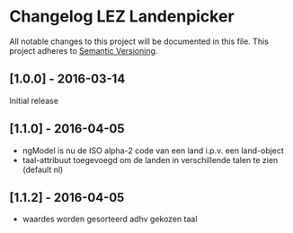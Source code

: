 # Changelog LEZ Landenpicker

All notable changes to this project will be documented in this file.
This project adheres to [Semantic Versioning](http://semver.org/).

<!--
## [Unreleased] - [unreleased]

### Added
### Changed
### Deprecated
### Removed
### Fixed
### Security
-->



## [1.0.0] - 2016-03-14

Initial release

## [1.1.0] - 2016-04-05

- ngModel is nu de ISO alpha-2 code van een land i.p.v. een land-object
- taal-attribuut toegevoegd om de landen in verschillende talen te zien (default nl)

## [1.1.2] - 2016-04-05

- waardes worden gesorteerd adhv gekozen taal
